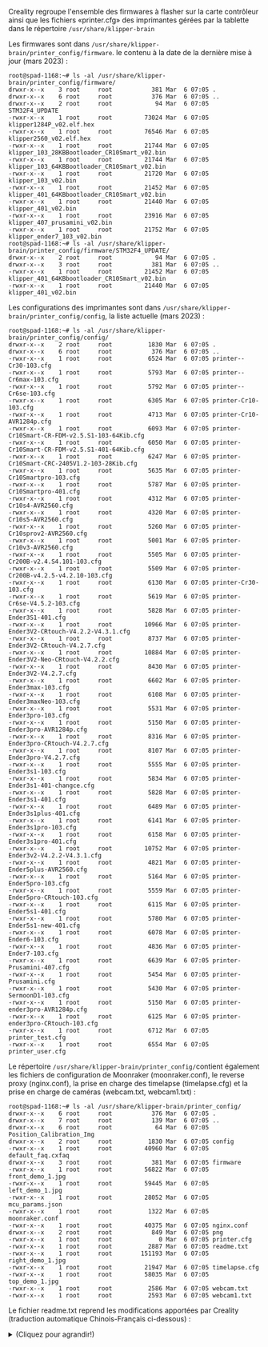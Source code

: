 Creality regroupe l'ensemble des firmwares à flasher sur la carte contrôleur ainsi que les fichiers «printer.cfg» des imprimantes gérées par la tablette
dans le répertoire `/usr/share/klipper-brain`

Les firmwares sont dans `/usr/share/klipper-brain/printer_config/firmware`. le contenu à la date de la dernière mise à jour (mars 2023) :

```
root@spad-1168:~# ls -al /usr/share/klipper-brain/printer_config/firmware/
drwxr-x--x    3 root     root           381 Mar  6 07:05 .
drwxr-x--x    6 root     root           376 Mar  6 07:05 ..
drwxr-x--x    2 root     root            94 Mar  6 07:05 STM32F4_UPDATE
-rwxr-x--x    1 root     root         73024 Mar  6 07:05 klipper1284P_v02.elf.hex
-rwxr-x--x    1 root     root         76546 Mar  6 07:05 klipper2560_v02.elf.hex
-rwxr-x--x    1 root     root         21744 Mar  6 07:05 klipper_103_28KBBootloader_CR10Smart_v02.bin
-rwxr-x--x    1 root     root         21744 Mar  6 07:05 klipper_103_64KBBootloader_CR10Smart_v02.bin
-rwxr-x--x    1 root     root         21720 Mar  6 07:05 klipper_103_v02.bin
-rwxr-x--x    1 root     root         21452 Mar  6 07:05 klipper_401_64KBbootloader_CR10Smart_v02.bin
-rwxr-x--x    1 root     root         21440 Mar  6 07:05 klipper_401_v02.bin
-rwxr-x--x    1 root     root         23916 Mar  6 07:05 klipper_407_prusamini_v02.bin
-rwxr-x--x    1 root     root         21752 Mar  6 07:05 klipper_ender7_103_v02.bin
root@spad-1168:~# ls -al /usr/share/klipper-brain/printer_config/firmware/STM32F4_UPDATE/
drwxr-x--x    2 root     root            94 Mar  6 07:05 .
drwxr-x--x    3 root     root           381 Mar  6 07:05 ..
-rwxr-x--x    1 root     root         21452 Mar  6 07:05 klipper_401_64KBbootloader_CR10Smart_v02.bin
-rwxr-x--x    1 root     root         21440 Mar  6 07:05 klipper_401_v02.bin 
```

Les configurations des imprimantes sont dans `/usr/share/klipper-brain/printer_config/config`, la liste actuelle (mars 2023) :

```
root@spad-1168:~# ls -al /usr/share/klipper-brain/printer_config/config/
drwxr-x--x    2 root     root          1830 Mar  6 07:05 .
drwxr-x--x    6 root     root           376 Mar  6 07:05 ..
-rwxr-x--x    1 root     root          6524 Mar  6 07:05 printer--Cr30-103.cfg
-rwxr-x--x    1 root     root          5793 Mar  6 07:05 printer--Cr6max-103.cfg
-rwxr-x--x    1 root     root          5792 Mar  6 07:05 printer--Cr6se-103.cfg
-rwxr-x--x    1 root     root          6305 Mar  6 07:05 printer-Cr10-103.cfg
-rwxr-x--x    1 root     root          4713 Mar  6 07:05 printer-Cr10-AVR1284p.cfg
-rwxr-x--x    1 root     root          6093 Mar  6 07:05 printer-Cr10Smart-CR-FDM-v2.5.S1-103-64Kib.cfg
-rwxr-x--x    1 root     root          6050 Mar  6 07:05 printer-Cr10Smart-CR-FDM-v2.5.S1-401-64Kib.cfg
-rwxr-x--x    1 root     root          6247 Mar  6 07:05 printer-Cr10Smart-CRC-2405V1.2-103-28Kib.cfg
-rwxr-x--x    1 root     root          5635 Mar  6 07:05 printer-Cr10Smartpro-103.cfg
-rwxr-x--x    1 root     root          5787 Mar  6 07:05 printer-Cr10Smartpro-401.cfg
-rwxr-x--x    1 root     root          4312 Mar  6 07:05 printer-Cr10s4-AVR2560.cfg
-rwxr-x--x    1 root     root          4320 Mar  6 07:05 printer-Cr10s5-AVR2560.cfg
-rwxr-x--x    1 root     root          5260 Mar  6 07:05 printer-Cr10sprov2-AVR2560.cfg
-rwxr-x--x    1 root     root          5001 Mar  6 07:05 printer-Cr10v3-AVR2560.cfg
-rwxr-x--x    1 root     root          5505 Mar  6 07:05 printer-Cr200B-v2.4.S4.101-103.cfg
-rwxr-x--x    1 root     root          5509 Mar  6 07:05 printer-Cr200B-v4.2.5-v4.2.10-103.cfg
-rwxr-x--x    1 root     root          6130 Mar  6 07:05 printer-Cr30-103.cfg
-rwxr-x--x    1 root     root          5619 Mar  6 07:05 printer-Cr6se-V4.5.2-103.cfg
-rwxr-x--x    1 root     root          5828 Mar  6 07:05 printer-Ender3S1-401.cfg
-rwxr-x--x    1 root     root         10966 Mar  6 07:05 printer-Ender3V2-CRtouch-V4.2.2-V4.3.1.cfg
-rwxr-x--x    1 root     root          8737 Mar  6 07:05 printer-Ender3V2-CRtouch-V4.2.7.cfg
-rwxr-x--x    1 root     root         10884 Mar  6 07:05 printer-Ender3V2-Neo-CRtouch-V4.2.2.cfg
-rwxr-x--x    1 root     root          8430 Mar  6 07:05 printer-Ender3V2-V4.2.7.cfg
-rwxr-x--x    1 root     root          6602 Mar  6 07:05 printer-Ender3max-103.cfg
-rwxr-x--x    1 root     root          6108 Mar  6 07:05 printer-Ender3maxNeo-103.cfg
-rwxr-x--x    1 root     root          5531 Mar  6 07:05 printer-Ender3pro-103.cfg
-rwxr-x--x    1 root     root          5150 Mar  6 07:05 printer-Ender3pro-AVR1284p.cfg
-rwxr-x--x    1 root     root          8316 Mar  6 07:05 printer-Ender3pro-CRtouch-V4.2.7.cfg
-rwxr-x--x    1 root     root          8107 Mar  6 07:05 printer-Ender3pro-V4.2.7.cfg
-rwxr-x--x    1 root     root          5555 Mar  6 07:05 printer-Ender3s1-103.cfg
-rwxr-x--x    1 root     root          5834 Mar  6 07:05 printer-Ender3s1-401-changce.cfg
-rwxr-x--x    1 root     root          5828 Mar  6 07:05 printer-Ender3s1-401.cfg
-rwxr-x--x    1 root     root          6489 Mar  6 07:05 printer-Ender3s1plus-401.cfg
-rwxr-x--x    1 root     root          6141 Mar  6 07:05 printer-Ender3s1pro-103.cfg
-rwxr-x--x    1 root     root          6158 Mar  6 07:05 printer-Ender3s1pro-401.cfg
-rwxr-x--x    1 root     root         10752 Mar  6 07:05 printer-Ender3v2-V4.2.2-V4.3.1.cfg
-rwxr-x--x    1 root     root          4821 Mar  6 07:05 printer-Ender5plus-AVR2560.cfg
-rwxr-x--x    1 root     root          5164 Mar  6 07:05 printer-Ender5pro-103.cfg
-rwxr-x--x    1 root     root          5559 Mar  6 07:05 printer-Ender5pro-CRtouch-103.cfg
-rwxr-x--x    1 root     root          6115 Mar  6 07:05 printer-Ender5s1-401.cfg
-rwxr-x--x    1 root     root          5780 Mar  6 07:05 printer-Ender5s1-new-401.cfg
-rwxr-x--x    1 root     root          6078 Mar  6 07:05 printer-Ender6-103.cfg
-rwxr-x--x    1 root     root          4836 Mar  6 07:05 printer-Ender7-103.cfg
-rwxr-x--x    1 root     root          6639 Mar  6 07:05 printer-Prusamini-407.cfg
-rwxr-x--x    1 root     root          5454 Mar  6 07:05 printer-Prusamini.cfg
-rwxr-x--x    1 root     root          5430 Mar  6 07:05 printer-SermoonD1-103.cfg
-rwxr-x--x    1 root     root          5150 Mar  6 07:05 printer-ender3pro-AVR1284p.cfg
-rwxr-x--x    1 root     root          6125 Mar  6 07:05 printer-ender3pro-CRtouch-103.cfg
-rwxr-x--x    1 root     root          6712 Mar  6 07:05 printer_test.cfg
-rwxr-x--x    1 root     root          6554 Mar  6 07:05 printer_user.cfg 
```

Le répertoire `/usr/share/klipper-brain/printer_config/`contient également les fichiers de configuration de Moonraker (moonraker.conf),
le reverse proxy (nginx.conf), la prise en charge des timelapse (timelapse.cfg) et la prise en charge de caméras (webcam.txt, webcam1.txt) :
```
root@spad-1168:~# ls -al /usr/share/klipper-brain/printer_config/
drwxr-x--x    6 root     root           376 Mar  6 07:05 .
drwxr-x--x    7 root     root           139 Mar  6 07:05 ..
drwxr-x--x    6 root     root            64 Mar  6 07:05 Position_Calibration_Img
drwxr-x--x    2 root     root          1830 Mar  6 07:05 config
-rwxr-x--x    1 root     root         40960 Mar  6 07:05 default_faq.cxfaq
drwxr-x--x    3 root     root           381 Mar  6 07:05 firmware
-rwxr-x--x    1 root     root         56822 Mar  6 07:05 front_demo_1.jpg
-rwxr-x--x    1 root     root         59445 Mar  6 07:05 left_demo_1.jpg
-rwxr-x--x    1 root     root         28052 Mar  6 07:05 mcu_params.json
-rwxr-x--x    1 root     root          1322 Mar  6 07:05 moonraker.conf
-rwxr-x--x    1 root     root         40375 Mar  6 07:05 nginx.conf
drwxr-x--x    2 root     root           849 Mar  6 07:05 png
-rwxr-x--x    1 root     root             0 Mar  6 07:05 printer.cfg
-rwxr-x--x    1 root     root          2887 Mar  6 07:05 readme.txt
-rwxr-x--x    1 root     root        151193 Mar  6 07:05 right_demo_1.jpg
-rwxr-x--x    1 root     root         21947 Mar  6 07:05 timelapse.cfg
-rwxr-x--x    1 root     root         58035 Mar  6 07:05 top_demo_1.jpg
-rwxr-x--x    1 root     root          2586 Mar  6 07:05 webcam.txt
-rwxr-x--x    1 root     root          2593 Mar  6 07:05 webcam1.txt

```

Le fichier readme.txt reprend les modifications apportées par Creality (traduction automatique Chinois-Français ci-dessous) :

<details>
  <summary>(Cliquez pour agrandir!)</summary>

   V1.1 Changements de version
   1. ajuster la vitesse de [safe_z_home] à 200
   2. ajuster [printer], max_accel limit to 5000, enable max_z_velocity:5,max_z_accel : 100
   3. ajuster [extruder], désactiver pressure_advance
   4. ajuster [extruder], la température maximale de la buse est de 305 pour ender3S1 PRO, la température maximale est de 265 pour ender3S1/ender3V2
   5. ajuster [bed_mesh], la limite de vitesse de ender3V2 est 120, la limite de vitesse de ender3S1 PRO/ender3S1 est 150
   6. ajouter la configuration time lapse [include /mnt/UDISK/printer_config/timelapse.cfg]

   Version V1.2 changements
   1. suppression du code de configuration redondant
   2) Modifier la valeur de [virtual_sdcard] pour le chemin : ~/gcode_files
   3. modifier Ender 3V2 [extruder] [heater_bed] valeur min_temp à 0
   4. nouvelles instructions pour la compilation et l'installation du firmware de la partie inférieure du klipper

   Changements dans la version V1.3
   1.Correction d'urgence pour le champ [display] causant le problème de chauffage de la buse de la CR6SE. Ce champ s'applique à l'écran matriciel, l'écran sonique est inutile, supprimez ce champ.
   2) Correction Ender3 V2-CRtouch [stepper_z], enable_pin : !PC3, non activé, ce qui fait que l'axe Z ne se soulève pas.
   3. changer le nom du modèle Ender 3V2-CRtouch en Ender 3V2 ABL

   Modifications de la V1.4
   1. modifier Ender3-S1 [safe_z_home] home_xy_position:155,155
   2) Modifier [stepper_x] homing_speed : 80
   3) Modifier [stepper_y] homing_speed : 80
   4) Ender-3S1/S1 Pro modifié [stepper_y] position_max : 230
   5. nouveau modèle de taille de moulage # printer_size : 220x220x270
   6. nouveau [adxl345] spi_speed : 2000000

   Modification de la version V1.5
   1. correction du nivellement automatique, l'erreur signalée est hors plage

   Modifications V1.6
   1. suppression de la configuration de la détection des matériaux cassés de la série Ender3-V2
   2. ajout du fichier de configuration de la carte mère Ender3-V2-V4.2.7
   3. nouveau fichier de configuration de la carte mère Ender3V2-CRtouch-V4.2.7
   4. modification du nom du fichier de configuration dans un style unifié

   Changements dans la version V1.7
   1. nivellement adaptatif, ajout d'un algorithme de double interpolation
   2. modification de la spécification du nom du modèle

   Modification de la version V1.8
   1. ajouter [verify_heater extruder] 
      check_gain_time : 200 
      hystérésis : 5
   2. modifier les valeurs PID par défaut de [extruder] et [heater_bed].

   Changements dans la V1.9
   1) Modifier [safe_z_home] home_xy_position : 145,155 dans Ender3-S1/S1Pro
   2) Modifier [bltouch] x_offset : -30.0 dans Ender3-S1/S1Pro

   Version V2.0 Modifications
   1) Modifier [printer] max_z_velocity : 10 max_z_accel : 1000 dans Ender3-S1/S1 Pro
   2. ajouter [printer] square_corner_velocity : 5.0 dans Ender3-S1/S1 Pro/V2

   V2.1 Modifications
   1) Modification de [stepper_z] position_max : 275 dans Ender3-S1/S1 Pro
   2. modifier [stepper_z] position_max : 255 dans Ender3-V2

   Changements dans la version V2.2
   1) Modifier la définition de la macro [gcode_macro CANCEL_PRINT].
   2. modifier [stepper_x] position_max : 240 dans Ender3-V2-CRtouch
   3. mise à jour du firmware pour ajouter la logique sous-jacente du chauffage des exceptions.

   V2.3 Modifications
   1) Modifier Ender3-S1/S1 Pro [stepper_x] position_min : -6 position_endstop : -6 
   2. suppression de la macro-commande Ender3-V2 [delayed_gcode AUTOSTART].
 
   V2.4 Modifications
   1. modifier Ender3-S1/S1 Pro [stepper_x] position_min : -3 position_endstop : -3 

   V2.5 Modifications
   1. modifier Ender3-S1/S1 Pro [stepper_x] position_min : -5 position_endstop : -5 
   2. modifier Ender3-S1/S1 Pro plage d'impression

   Modifications de la version V2.6
   1. nouveau modèle Ender3-V2 Neo
   2. nouveau modèle Ender3-s1pro-103
   2. nouvelle définition de macro [gcode_macro G29].

   V2.7 Modifications
   1.modifié Ender3-V2-CRtouch-V4.2.7 [stepper_z] Configuration tactile modifiée
  
</details>


